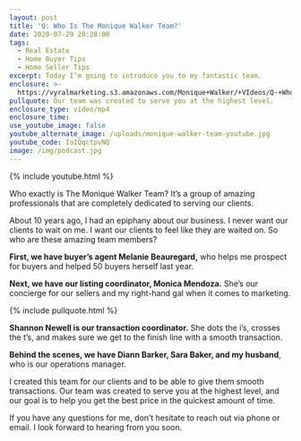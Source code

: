 ```yaml
---
layout: post
title: 'Q: Who Is The Monique Walker Team?'
date: 2020-07-29 20:28:00
tags:
  - Real Estate
  - Home Buyer Tips
  - Home Seller Tips
excerpt: Today I’m going to introduce you to my fantastic team.
enclosure: >-
  https://vyralmarketing.s3.amazonaws.com/Monique+Walker/+VIdeos/Q-+Who+Is+the+Monique+Walker+Team_.mp4
pullquote: Our team was created to serve you at the highest level.
enclosure_type: video/mp4
enclosure_time:
use_youtube_image: false
youtube_alternate_image: /uploads/monique-walker-team-youtube.jpg
youtube_code: IoIQqctpvNQ
image: /img/podcast.jpg
---
```


{% include youtube.html %}

Who exactly is The Monique Walker Team? It’s a group of amazing professionals that are completely dedicated to serving our clients.

About 10 years ago, I had an epiphany about our business. I never want our clients to wait on me. I want our clients to feel like they are waited on. So who are these amazing team members?

**First, we have buyer’s agent Melanie Beauregard,** who helps me prospect for buyers and helped 50 buyers herself last year.

**Next, we have our listing coordinator, Monica Mendoza.** She’s our concierge for our sellers and my right-hand gal when it comes to marketing.

{% include pullquote.html %}

**Shannon Newell is our transaction coordinator.** She dots the i’s, crosses the t’s, and makes sure we get to the finish line with a smooth transaction.

**Behind the scenes, we have Diann Barker, Sara Baker, and my husband**, who is our operations manager.

I created this team for our clients and to be able to give them smooth transactions. Our team was created to serve you at the highest level, and our goal is to help you get the best price in the quickest amount of time.

If you have any questions for me, don’t hesitate to reach out via phone or email. I look forward to hearing from you soon.
